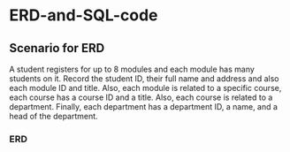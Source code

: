 # ERD-and-SQL-code


## Scenario for ERD

A student registers for up to 8 modules and each module has many students on it. Record the student ID, their full name and address and also each module ID and title. Also, each module is related to a specific course, each course has a course ID and a title. Also, each course is related to a department. Finally, each department has a department ID, a name, and a head of the department.

### ERD

